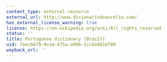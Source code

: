 ```yaml
---
content_type: external-resource
external_url: http://www.dicionariodoaurelio.com/
has_external_license_warning: true
license: https://en.wikipedia.org/wiki/All_rights_reserved
status: ''
title: Portuguese dictionary (Brazil)
uid: 7aacb679-0caa-475a-a99b-1ccda881ef89
wayback_url: ''
---
```


